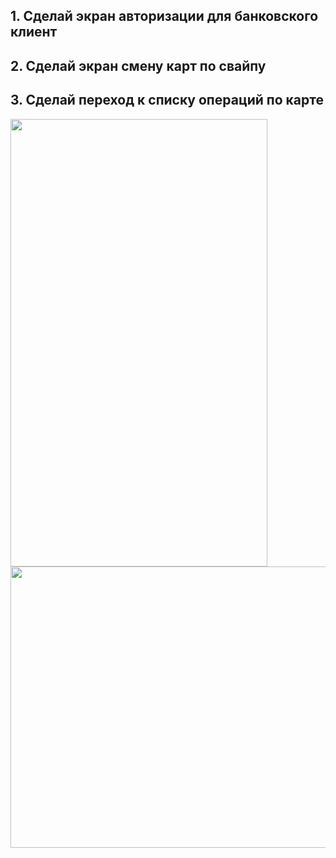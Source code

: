 ## 1. Сделай экран авторизации для банковского клиент
## 2. Сделай экран смену карт по свайпу
## 3. Сделай переход к списку операций по карте

<img src="https://github.com/kontur-flutterton/Flutterton/blob/master/Tasks/Level1/src/complete.png" width="411" height="716">
                                                                                                                            
<img src="https://github.com/kontur-flutterton/Flutterton/blob/master/Tasks/Level2/src/banking.gif" width="800" height="450">
